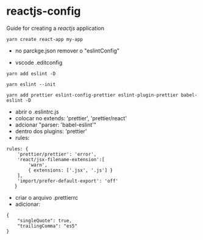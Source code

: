 # reactjs-config
Guide for creating a *reactjs* application


```yarn create react-app my-app```

* no parckge.json remover o "eslintConfig"

* vscode .editconfig

```yarn add eslint -D```

```yarn eslint --init```

```yarn add prettier eslint-config-prettier eslint-plugin-prettier babel-eslint -D ```

* abrir o .eslintrc.js
* colocar no extends: 'prettier', 'prettier/react'
* adcionar "parser: 'babel-eslint'"
* dentro dos plugins: 'prettier'
* rules: 
```
rules: {
    'prettier/prettier': 'error',
    'react/jsx-filename-extension':[
        'warn',
        { extensions: ['.jsx', '.js'] }
    ],
    'import/prefer-default-export': 'off'
   }
```


* criar o arquivo .prettierrc
* adicionar: 
```
{
    "singleQuote": true,
    "trailingComma": "es5"
}
```
